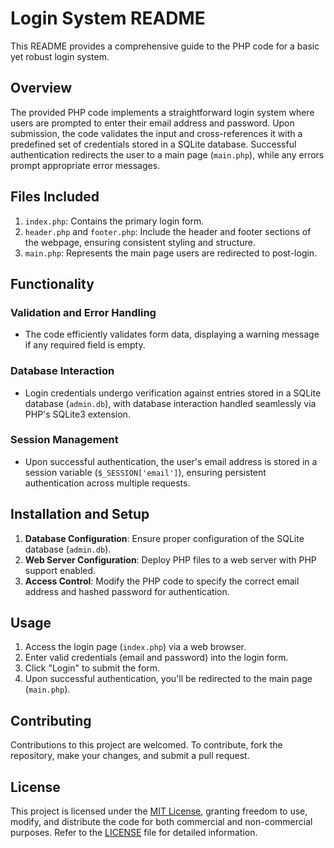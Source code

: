 # Login System README

This README provides a comprehensive guide to the PHP code for a basic yet robust login system.

## Overview

The provided PHP code implements a straightforward login system where users are prompted to enter their email address and password. Upon submission, the code validates the input and cross-references it with a predefined set of credentials stored in a SQLite database. Successful authentication redirects the user to a main page (`main.php`), while any errors prompt appropriate error messages.

## Files Included

1. `index.php`: Contains the primary login form.
2. `header.php` and `footer.php`: Include the header and footer sections of the webpage, ensuring consistent styling and structure.
3. `main.php`: Represents the main page users are redirected to post-login.

## Functionality

### Validation and Error Handling

- The code efficiently validates form data, displaying a warning message if any required field is empty.

### Database Interaction

- Login credentials undergo verification against entries stored in a SQLite database (`admin.db`), with database interaction handled seamlessly via PHP's SQLite3 extension.

### Session Management

- Upon successful authentication, the user's email address is stored in a session variable (`$_SESSION['email']`), ensuring persistent authentication across multiple requests.

## Installation and Setup

1. **Database Configuration**: Ensure proper configuration of the SQLite database (`admin.db`).
2. **Web Server Configuration**: Deploy PHP files to a web server with PHP support enabled.
3. **Access Control**: Modify the PHP code to specify the correct email address and hashed password for authentication.

## Usage

1. Access the login page (`index.php`) via a web browser.
2. Enter valid credentials (email and password) into the login form.
3. Click "Login" to submit the form.
4. Upon successful authentication, you'll be redirected to the main page (`main.php`).

## Contributing

Contributions to this project are welcomed. To contribute, fork the repository, make your changes, and submit a pull request.

## License

This project is licensed under the [MIT License](LICENSE), granting freedom to use, modify, and distribute the code for both commercial and non-commercial purposes. Refer to the [LICENSE](LICENSE) file for detailed information.
